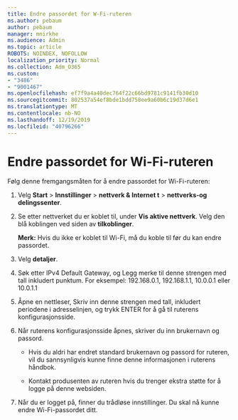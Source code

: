 ```yaml
---
title: Endre passordet for W-Fi-ruteren
ms.author: pebaum
author: pebaum
manager: mnirkhe
ms.audience: Admin
ms.topic: article
ROBOTS: NOINDEX, NOFOLLOW
localization_priority: Normal
ms.collection: Adm_O365
ms.custom:
- "3486"
- "9001467"
ms.openlocfilehash: ef7f9a4a40dec764f22c66bd9781c9141fb30d10
ms.sourcegitcommit: 802537a54ef8bde1bdd758ee9a60b6c19d37d6e1
ms.translationtype: MT
ms.contentlocale: nb-NO
ms.lasthandoff: 12/19/2019
ms.locfileid: "40796266"
---
```

# <a name="change-your-wi-fi-router-password"></a>Endre passordet for Wi-Fi-ruteren

Følg denne fremgangsmåten for å endre passordet for Wi-Fi-ruteren:

1. Velg **Start** > **Innstillinger** > **nettverk & Internet t** > **nettverks-og delingssenter**.

2. Se etter nettverket du er koblet til, under **Vis aktive nettverk**. Velg den blå koblingen ved siden av **tilkoblinger**.<br>

   **Merk:** Hvis du ikke er koblet til Wi-Fi, må du koble til før du kan endre passordet.

3. Velg **detaljer**.

4. Søk etter IPv4 Default Gateway, og Legg merke til denne strengen med tall inkludert punktum. For eksempel: 192.168.0.1, 192.168.1.1, 10.0.0.1 eller 10.0.1.1

5. Åpne en nettleser, Skriv inn denne strengen med tall, inkludert periodene i adresselinjen, og trykk ENTER for å gå til ruterens konfigurasjonsside.

6. Når ruterens konfigurasjonsside åpnes, skriver du inn brukernavn og passord.<br>
   - Hvis du aldri har endret standard brukernavn og passord for ruteren, vil du sannsynligvis kunne finne denne informasjonen i ruterens håndbok.

   - Kontakt produsenten av ruteren hvis du trenger ekstra støtte for å logge på denne websiden.

7. Når du er logget på, finner du trådløse innstillinger. Du skal nå kunne endre Wi-Fi-passordet ditt.
